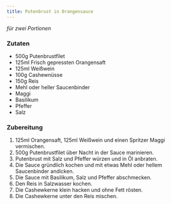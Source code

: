 ```yaml
---
title: Putenbrust in Orangensauce
---
```

*für zwei Portionen*

### Zutaten
* 500g Putenbrustfilet
* 125ml Frisch gepressten Orangensaft
* 125ml Weißwein
* 100g Cashewnüsse
* 150g Reis
* Mehl oder heller Saucenbinder
* Maggi
* Basilikum
* Pfeffer
* Salz

### Zubereitung
1. 125ml Orangensaft, 125ml Weißwein und einen Spritzer Maggi vermischen.
1. 500g Putenbrustfilet über Nacht in der Sauce marinieren.
1. Putenbrust mit Salz und Pfeffer würzen und in Öl anbraten.
1. Die Sauce gründlich kochen und mit etwas Mehl oder hellem Saucenbinder andicken.
1. Die Sauce mit Basilikum, Salz und Pfeffer abschmecken.
1. Den Reis in Salzwasser kochen.
1. Die Cashewkerne klein hacken und ohne Fett rösten.
1. Die Cashewkerne unter den Reis mischen.
